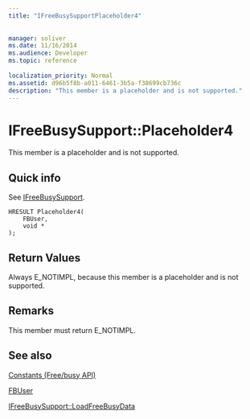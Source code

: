 ```yaml
---
title: "IFreeBusySupportPlaceholder4"
 
 
manager: soliver
ms.date: 11/16/2014
ms.audience: Developer
ms.topic: reference
 
localization_priority: Normal
ms.assetid: d96b5f8b-a011-6461-3b5a-f38699cb736c
description: "This member is a placeholder and is not supported."
---
```


# IFreeBusySupport::Placeholder4

This member is a placeholder and is not supported.
  
## Quick info

See [IFreeBusySupport](ifreebusysupport.md).
  
```
HRESULT Placeholder4( 
    FBUser, 
    void * 
);

```

## Return Values

Always E_NOTIMPL, because this member is a placeholder and is not supported.
  
## Remarks

This member must return E_NOTIMPL.
  
## See also



[Constants (Free/busy API)](constants-free-busy-api.md)
  
[FBUser](fbuser.md)
  
[IFreeBusySupport::LoadFreeBusyData](ifreebusysupport-loadfreebusydata.md)

